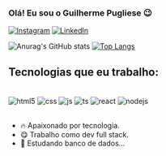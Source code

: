 ### Olá! Eu sou o Guilherme Pugliese 😉

[![Instagram](https://img.shields.io/badge/Instagram-E4405F?style=for-the-badge&logo=instagram&logoColor=white)](https://www.instagram.com/gui.pugliese7/)
[![LinkedIn](https://img.shields.io/badge/LinkedIn-0077B5?style=for-the-badge&logo=linkedin&logoColor=white)](https://linkedin.com/in/guilherme-pugliese-60594b215)<br/>

![Anurag's GitHub stats](https://github-readme-stats-sigma-five.vercel.app/api?username=guipugli&show_icons=true&theme=algolia) [![Top Langs](https://github-readme-stats-sigma-five.vercel.app/api/top-langs/?username=guipugli&layout=compact&theme=algolia)]()

## Tecnologias que eu trabalho:

<div style="display: inline_block"><br/>
  <img align="center" alt="html5" src="https://img.shields.io/badge/HTML5-E34F26?style=for-the-badge&logo=html5&logoColor=white">
  <img align="center" alt="css" src="https://img.shields.io/badge/CSS3-1572B6?style=for-the-badge&logo=css3&logoColor=white">
  <img align="center" alt="js" src="https://img.shields.io/badge/JavaScript-F7DF1E?style=for-the-badge&logo=javascript&logoColor=black">
  <img align="center" alt="ts" src="https://img.shields.io/badge/TypeScript-007ACC?style=for-the-badge&logo=typescript&logoColor=white">
  <img align="center" alt="react" src="https://img.shields.io/badge/React-20232A?style=for-the-badge&logo=react&logoColor=61DAFB">
  <img align="center" alt="nodejs" src="https://img.shields.io/badge/Node.js-43853D?style=for-the-badge&logo=node.js&logoColor=white">
</div><br/>

- 🔥 Apaixonado por tecnologia.
- 😋 Trabalho como dev full stack.
- 📖 Estudando banco de dados...
